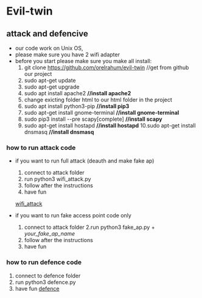 # Evil-twin
## attack and defencive
 
* our code work on Unix OS,
* please make sure you have 2 wifi adapter
* before you start please make sure you make all install:
  1. git clone https://github.com/orelrahum/evil-twin    //get from github our project
  2. sudo apt-get update  
  3. sudo apt-get upgrade
  4. sudo apt install apache2 **//install apache2**
  5. change exicting folder html to our html folder in the project
  6. sudo apt install python3-pip **//install pip3**
  7. sudo apt-get install gnome-terminal **//install gnome-terminal**
  8. sudo pip3 install --pre scapy[complete] **//install scapy**
  9. sudo apt-get install hostapd **//install hostapd**
  10.sudo apt-get install dnsmasq **//install dnsmasq**

### how to run attack code
* if you want to run full attack (deauth and make fake ap)
  1. connect to attack folder
  2. run python3 wifi_attack.py
  3. follow after the instructions
  4. have fun
  
  [ wifi_attack ](https://github.com/orelrahum/evil-twin/blob/master/picture/wifi_attack.JPG?raw=true)
  
* if you want to run fake access point code only
  1. connect to attack folder
  2.run python3 fake_ap.py + *your_fake_ap_name*
  3. follow after the instructions
  4. have fun

### how to run defence code 
  1. connect to defence folder
  2. run python3 defence.py
  3. have fun
  [defence](https://github.com/orelrahum/evil-twin/blob/master/picture/defence.JPG?raw=true)

